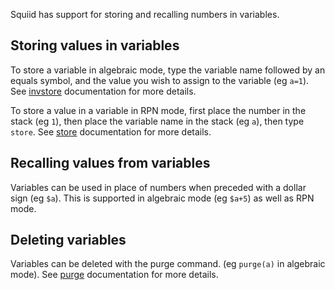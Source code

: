 Squiid has support for storing and recalling numbers in variables.

## Storing values in variables
To store a variable in algebraic mode, type the variable name followed by an equals symbol, and the value you wish to assign to the variable (eg `a=1`). See [invstore](/user/commands/internal-funcs/invstore/) documentation for more details.

To store a value in a variable in RPN mode, first place the number in the stack (eg `1`), then place the variable name in the stack (eg `a`), then type `store`. See [store](/user/commands/rpn/store/) documentation for more details.

## Recalling values from variables
Variables can be used in place of numbers when preceded with a dollar sign (eg `$a`). This is supported in algebraic mode (eg `$a+5`) as well as RPN mode.

## Deleting variables
Variables can be deleted with the purge command. (eg `purge(a)` in algebraic mode). See [purge](/user/commands/functions/purge/) documentation for more details.